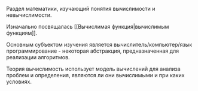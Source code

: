 Раздел математики, изучающий понятия вычислимости и невычислимости.

Изначально посвящалась [[Вычислимая функция|вычислимым функциям]].

Основным субъектом изучения является вычислитель/компьютер/язык программирование - некоторая абстракция, предназначенная для реализации алгоритмов.

Теория вычислимость использует модель вычислений для анализа проблем и определения, являются ли они вычислимыми и при каких условиях.